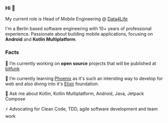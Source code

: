 ### Hi 👋

My current role is Head of Mobile Engineering @ [Data4Life](https://www.data4life.care/)

I'm a Berlin based software engineering with 10+ years of professional experience. Passionate about building mobile applications, focusing on **Android** and **Kotlin Multiplatform**.

### Facts

🔭 I’m currently working on **open source** projects that will be published at [bitfunk](https://github.com/bitfunk)

🌱 I’m currently learning [Phoenix](https://www.phoenixframework.org/) as it's such an intersting way to develop for web and also diving into it's [Elixir](https://elixir-lang.org/) foundation.

💬 Ask me about Kotlin, Kotlin Multiplatform, Android, Java, Jetpack Compose

⚡ Advocating for Clean Code, TDD, agile software development and team work
